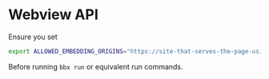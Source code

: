 # Webview API

Ensure you set 

```bash
export ALLOWED_EMBEDDING_ORIGINS="https://site-that-serves-the-page-using-the-webview.example.com https://other-site.you-will-embed.browserbox-on.com"
```

Before running `bbx run` or equivalent run commands.
